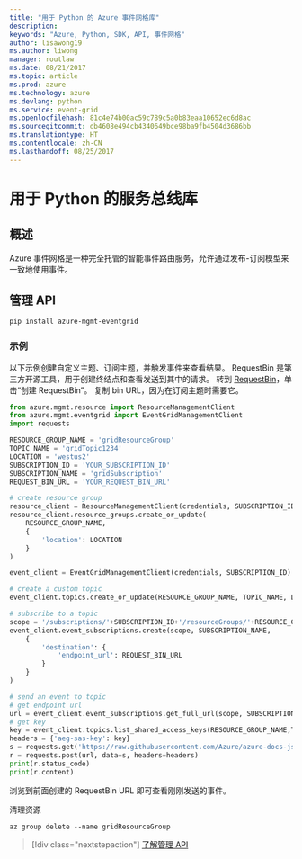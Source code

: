 ```yaml
---
title: "用于 Python 的 Azure 事件网格库"
description: 
keywords: "Azure, Python, SDK, API, 事件网格"
author: lisawong19
ms.author: liwong
manager: routlaw
ms.date: 08/21/2017
ms.topic: article
ms.prod: azure
ms.technology: azure
ms.devlang: python
ms.service: event-grid
ms.openlocfilehash: 81c4e74b00ac59c789c5a0b83eaa10652ec6d8ac
ms.sourcegitcommit: db4608e494cb4340649bce98ba9fb4504d3686bb
ms.translationtype: HT
ms.contentlocale: zh-CN
ms.lasthandoff: 08/25/2017
---
```

# <a name="service-bus-libraries-for-python"></a>用于 Python 的服务总线库

## <a name="overview"></a>概述
Azure 事件网格是一种完全托管的智能事件路由服务，允许通过发布-订阅模型来一致地使用事件。

## <a name="management-api"></a>管理 API
```bash
pip install azure-mgmt-eventgrid
```

### <a name="example"></a>示例
以下示例创建自定义主题、订阅主题，并触发事件来查看结果。 RequestBin 是第三方开源工具，用于创建终结点和查看发送到其中的请求。 转到 [RequestBin](https://requestb.in/)，单击“创建 RequestBin”。 复制 bin URL，因为在订阅主题时需要它。

```python
from azure.mgmt.resource import ResourceManagementClient
from azure.mgmt.eventgrid import EventGridManagementClient
import requests

RESOURCE_GROUP_NAME = 'gridResourceGroup'
TOPIC_NAME = 'gridTopic1234'
LOCATION = 'westus2'
SUBSCRIPTION_ID = 'YOUR_SUBSCRIPTION_ID'
SUBSCRIPTION_NAME = 'gridSubscription'
REQUEST_BIN_URL = 'YOUR_REQUEST_BIN_URL'

# create resource group
resource_client = ResourceManagementClient(credentials, SUBSCRIPTION_ID)
resource_client.resource_groups.create_or_update(
    RESOURCE_GROUP_NAME,
    {
        'location': LOCATION
    }
)

event_client = EventGridManagementClient(credentials, SUBSCRIPTION_ID)

# create a custom topic
event_client.topics.create_or_update(RESOURCE_GROUP_NAME, TOPIC_NAME, LOCATION)

# subscribe to a topic
scope = '/subscriptions/'+SUBSCRIPTION_ID+'/resourceGroups/'+RESOURCE_GROUP_NAME+'/providers/Microsoft.EventGrid/topics/'+TOPIC_NAME
event_client.event_subscriptions.create(scope, SUBSCRIPTION_NAME,
    {
        'destination': {
            'endpoint_url': REQUEST_BIN_URL
        }
    }
)

# send an event to topic
# get endpoint url
url = event_client.event_subscriptions.get_full_url(scope, SUBSCRIPTION_NAME).endpoint_url
# get key
key = event_client.topics.list_shared_access_keys(RESOURCE_GROUP_NAME,TOPIC_NAME).key1
headers = {'aeg-sas-key': key}
s = requests.get('https://raw.githubusercontent.com/Azure/azure-docs-json-samples/master/event-grid/customevent.json')
r = requests.post(url, data=s, headers=headers)
print(r.status_code)
print(r.content)
```
浏览到前面创建的 RequestBin URL 即可查看刚刚发送的事件。

清理资源
```azurecli-interactive
az group delete --name gridResourceGroup
```

> [!div class="nextstepaction"]
> [了解管理 API](/python/api/overview/azure/eventgrid/managementlibrary)

